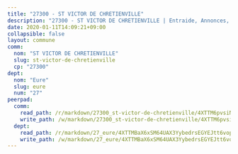 ```yaml
---
title: "27300 - ST VICTOR DE CHRETIENVILLE"
description: "27300 - ST VICTOR DE CHRETIENVILLE | Entraide, Annonces, Initiatives"
date: 2020-01-11T14:09:21+09:00
collapsible: false
layout: commune
comm:
  nom: "ST VICTOR DE CHRETIENVILLE"
  slug: st-victor-de-chretienville
  cp: "27300"
dept:
  nom: "Eure"
  slug: eure
  num: "27"
peerpad:
  comm:
    read_path: /r/markdown/27300_st-victor-de-chretienville/4XTTM6pvsiNsFhmpffe9vVtnTHC2Y2vNq9i9pa6ZRzkxRxBiw
    write_path: /w/markdown/27300_st-victor-de-chretienville/4XTTM6pvsiNsFhmpffe9vVtnTHC2Y2vNq9i9pa6ZRzkxRxBiw-K3TgUF7KQusmERpHqKbKKJmj8Youf7EwmGixiYnR8HocstfW1pU7bH1jBGanyVcAt1MbPsR6DZ9diCehakokvdyxg8sQNZi6JfWjoonQXh9UospsWy7ZWqsHxVZdQESdUtAjf2Y7
  dept:
    read_path: /r/markdown/27_eure/4XTTMBaX6xSM64UAX3YybedrsEGYEJtt6vopdQsPEFtGijgwg
    write_path: /w/markdown/27_eure/4XTTMBaX6xSM64UAX3YybedrsEGYEJtt6vopdQsPEFtGijgwg-K3TgUmjy61Gu7ZFzjoVmiacXP2Rc4pq6sxVCYUX3mFQZWQw9yCKsEoAMagtuW4jJTYhK96DsWW4cPmZLagvQNZ34BscGcu4btrtJibt18c1mpqofaWe6Q3RartDiuMTjY7NrsH4r
---
```


